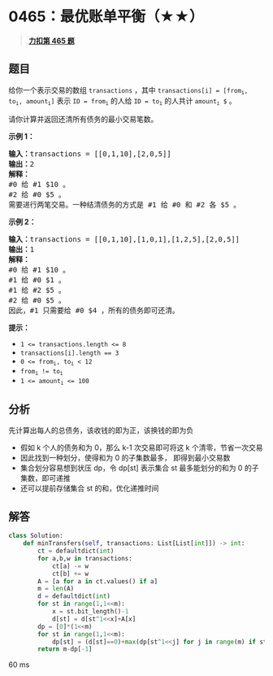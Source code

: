 # 0465：最优账单平衡（★★）


> <u>**[力扣第 465 题](https://leetcode.cn/problems/optimal-account-balancing/)**</u>

## 题目

<p>给你一个表示交易的数组 <code>transactions</code> ，其中 <code>transactions[i] = [from<sub>i</sub>, to<sub>i</sub>, amount<sub>i</sub>]</code> 表示 <code>ID = from<sub>i</sub></code> 的人给 <code>ID = to<sub>i</sub></code> 的人共计 <code>amount<sub>i</sub> $</code> 。</p>

<p>请你计算并返回还清所有债务的最小交易笔数。</p>



<p><strong class="example">示例 1：</strong></p>

<pre>
<strong>输入：</strong>transactions = [[0,1,10],[2,0,5]]
<strong>输出：</strong>2
<strong>解释：</strong>
#0 给 #1 $10 。
#2 给 #0 $5 。
需要进行两笔交易。一种结清债务的方式是 #1 给 #0 和 #2 各 $5 。</pre>

<p><strong class="example">示例 2：</strong></p>

<pre>
<strong>输入：</strong>transactions = [[0,1,10],[1,0,1],[1,2,5],[2,0,5]]
<strong>输出：</strong>1
<strong>解释：</strong>
#0 给 #1 $10 。
#1 给 #0 $1 。
#1 给 #2 $5 。
#2 给 #0 $5 。
因此，#1 只需要给 #0 $4 ，所有的债务即可还清。
</pre>



<p><strong>提示：</strong></p>

<ul>
<li><code>1 &lt;= transactions.length &lt;= 8</code></li>
<li><code>transactions[i].length == 3</code></li>
<li><code>0 &lt;= from<sub>i</sub>, to<sub>i</sub> &lt; 12</code></li>
<li><code>from<sub>i</sub> != to<sub>i</sub></code></li>
<li><code>1 &lt;= amount<sub>i</sub> &lt;= 100</code></li>
</ul>


## 分析

先计算出每人的总债务，该收钱的即为正，该换钱的即为负
- 假如 k 个人的债务和为 0，那么 k-1 次交易即可将这 k 个清零，节省一次交易
- 因此找到一种划分，使得和为 0 的子集数最多， 即得到最小交易数
- 集合划分容易想到状压 dp，令 dp[st] 表示集合 st 最多能划分的和为 0 的子集数，即可递推
- 还可以提前存储集合 st 的和，优化递推时间

## 解答


```python
class Solution:
    def minTransfers(self, transactions: List[List[int]]) -> int:
        ct = defaultdict(int)
        for a,b,w in transactions:
            ct[a] -= w
            ct[b] += w
        A = [a for a in ct.values() if a]
        m = len(A)
        d = defaultdict(int)
        for st in range(1,1<<m):
            x = st.bit_length()-1
            d[st] = d[st^1<<x]+A[x]
        dp = [0]*(1<<m)
        for st in range(1,1<<m):
            dp[st] = (d[st]==0)+max(dp[st^1<<j] for j in range(m) if st&1<<j)
        return m-dp[-1]
```

60 ms
